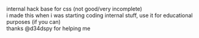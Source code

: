 internal hack base for css (not good/very incomplete) <br>
i made this when i was starting coding internal stuff, use it for educational purposes (if you can) <br>
thanks @d34dspy for helping me

